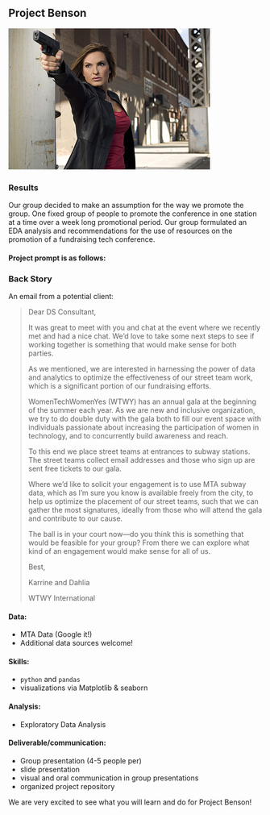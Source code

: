 ## Project Benson

![](Benson.jpg)

### Results
Our group decided to make an assumption for the way we promote the group. One fixed group of people to promote the conference in one station at a time over a week long promotional period. Our group formulated an EDA analysis and recommendations for the use of resources on the promotion of a fundraising tech conference.

#### Project prompt is as follows:

### Back Story

An email from a potential client:

> Dear DS Consultant,
>
> It was great to meet with you and chat at the event where we recently met and had a nice chat. We’d love to take some next steps to see if working together is something that would make sense for both parties.
>
> As we mentioned, we are interested in harnessing the power of data and analytics to optimize the effectiveness of our street team work, which is a significant portion of our fundraising efforts.
>
> WomenTechWomenYes (WTWY) has an annual gala at the beginning of the summer each year. As we are new and inclusive organization, we try to do double duty with the gala both to fill our event space with individuals passionate about increasing the participation of women in technology, and to concurrently build awareness and reach.
>
> To this end we place street teams at entrances to subway stations. The street teams collect email addresses and those who sign up are sent free tickets to our gala.
>
> Where we’d like to solicit your engagement is to use MTA subway data, which as I’m sure you know is available freely from the city, to help us optimize the placement of our street teams, such that we can gather the most signatures, ideally from those who will attend the gala and contribute to our cause.
>
> The ball is in your court now—do you think this is something that would be feasible for your group? From there we can explore what kind of an engagement would make sense for all of us.
>
> Best,
>
> Karrine and Dahlia
>
> WTWY International




#### Data:

 * MTA Data (Google it!)
 * Additional data sources welcome!
  
#### Skills:

 * `python` and `pandas`
 * visualizations via Matplotlib & seaborn

#### Analysis:

 * Exploratory Data Analysis


#### Deliverable/communication:

 * Group presentation (4-5 people per) 
 * slide presentation
 * visual and oral communication in group presentations
 * organized project repository


We are very excited to see what you will learn and do for Project Benson!
